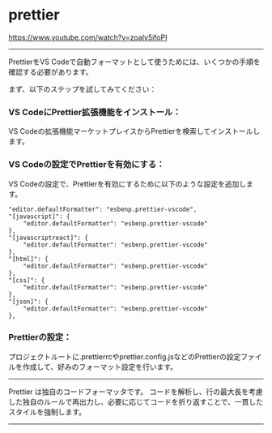 # prettier


https://www.youtube.com/watch?v=zoaIv5ifoPI

---


PrettierをVS Codeで自動フォーマットとして使うためには、いくつかの手順を確認する必要があります。

まず、以下のステップを試してみてください：

### VS CodeにPrettier拡張機能をインストール：
VS Codeの拡張機能マーケットプレイスからPrettierを検索してインストールします。

### VS Codeの設定でPrettierを有効にする：
VS Codeの設定で、Prettierを有効にするために以下のような設定を追加します。

```
"editor.defaultFormatter": "esbenp.prettier-vscode",
"[javascript]": {
    "editor.defaultFormatter": "esbenp.prettier-vscode"
},
"[javascriptreact]": {
    "editor.defaultFormatter": "esbenp.prettier-vscode"
},
"[html]": {
    "editor.defaultFormatter": "esbenp.prettier-vscode"
},
"[css]": {
    "editor.defaultFormatter": "esbenp.prettier-vscode"
},
"[json]": {
    "editor.defaultFormatter": "esbenp.prettier-vscode"
},
```

### Prettierの設定：
プロジェクトルートに.prettierrcやprettier.config.jsなどのPrettierの設定ファイルを作成して、好みのフォーマット設定を行います。

---

Prettier は独自のコードフォーマッタです。 
コードを解析し、行の最大長を考慮した独自のルールで再出力し、必要に応じてコードを折り返すことで、一貫したスタイルを強制します。

---

